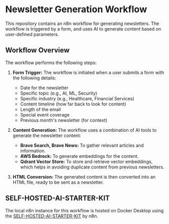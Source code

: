 # Newsletter Generation Workflow

This repository contains an n8n workflow for generating newsletters. The workflow is triggered by a form, and uses AI to generate content based on user-defined parameters.

## Workflow Overview

The workflow performs the following steps:

1.  **Form Trigger:** The workflow is initiated when a user submits a form with the following details:
    *   Date for the newsletter
    *   Specific topic (e.g., AI, ML, Security)
    *   Specific industry (e.g., Healthcare, Financial Services)
    *   Content timeline (how far back to look for content)
    *   Length of the email
    *   Special event coverage
    *   Previous month's newsletter (for context)

2.  **Content Generation:** The workflow uses a combination of AI tools to generate the newsletter content:
    *   **Brave Search, Brave News:** To gather relevant articles and information.
    *   **AWS Bedrock:** To generate embeddings for the content.
    *   **Qdrant Vector Store:** To store and retrieve vector embeddings, which helps in avoiding duplicate content from previous newsletters.

3.  **HTML Conversion:** The generated content is then converted into an HTML file, ready to be sent as a newsletter.

## SELF-HOSTED-AI-STARTER-KIT

The local n8n instance for this workflow is hosted on Docker Desktop using the [SELF-HOSTED-AI-STARTER-KIT](https://github.com/n8n-io/self-hosted-ai-starter-kit) by n8n.
